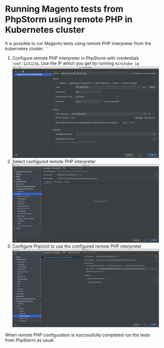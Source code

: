 # Running Magento tests from PhpStorm using remote PHP in Kubernetes cluster

It is possible to run Magento tests using remote PHP interpreter from the kubernetes cluster.

1. Configure remote PHP interpreter in PhpStorm with credentials `root:123123q`. Use the IP which you get by running `minikube ip`
![](configure-remote-php.png)
1. Select configured remote PHP interpreter
![](select-remote-php.png)
1. Configure PhpUnit to use the configured remote PHP interpreter
![](configure-phpunit.png)

When remote PHP configuration is successfully completed run the tests from PhpStorm as usual.
